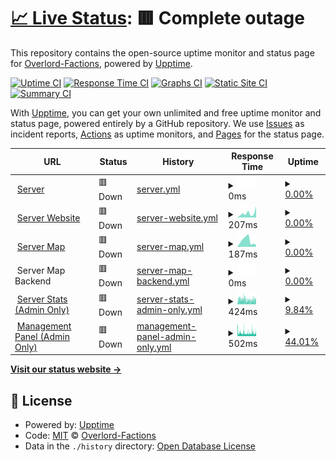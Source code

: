 # [📈 Live Status](https://uptime.overlordmc.net): <!--live status--> **🟥 Complete outage**

This repository contains the open-source uptime monitor and status page for [Overlord-Factions](https://uptime.overlordmc.net), powered by [Upptime](https://github.com/upptime/upptime).

[![Uptime CI](https://github.com/Overlord-Factions/upptime/workflows/Uptime%20CI/badge.svg)](https://github.com/Overlord-Factions/upptime/actions?query=workflow%3A%22Uptime+CI%22)
[![Response Time CI](https://github.com/Overlord-Factions/upptime/workflows/Response%20Time%20CI/badge.svg)](https://github.com/Overlord-Factions/upptime/actions?query=workflow%3A%22Response+Time+CI%22)
[![Graphs CI](https://github.com/Overlord-Factions/upptime/workflows/Graphs%20CI/badge.svg)](https://github.com/Overlord-Factions/upptime/actions?query=workflow%3A%22Graphs+CI%22)
[![Static Site CI](https://github.com/Overlord-Factions/upptime/workflows/Static%20Site%20CI/badge.svg)](https://github.com/Overlord-Factions/upptime/actions?query=workflow%3A%22Static+Site+CI%22)
[![Summary CI](https://github.com/Overlord-Factions/upptime/workflows/Summary%20CI/badge.svg)](https://github.com/Overlord-Factions/upptime/actions?query=workflow%3A%22Summary+CI%22)

With [Upptime](https://upptime.js.org), you can get your own unlimited and free uptime monitor and status page, powered entirely by a GitHub repository. We use [Issues](https://github.com/Overlord-Factions/upptime/issues) as incident reports, [Actions](https://github.com/Overlord-Factions/upptime/actions) as uptime monitors, and [Pages](https://uptime.overlordmc.net) for the status page.

<!--start: status pages-->
<!-- This summary is generated by Upptime (https://github.com/upptime/upptime) -->
<!-- Do not edit this manually, your changes will be overwritten -->
<!-- prettier-ignore -->
| URL | Status | History | Response Time | Uptime |
| --- | ------ | ------- | ------------- | ------ |
| <img alt="" src="https://icons.duckduckgo.com/ip3/null.ico" height="13"> [Server](overlordmc.net) | 🟥 Down | [server.yml](https://github.com/Overlord-Factions/upptime/commits/HEAD/history/server.yml) | <details><summary><img alt="Response time graph" src="./graphs/server/response-time-week.png" height="20"> 0ms</summary><br><a href="https://uptime.overlordmc.net/history/server"><img alt="Response time 0" src="https://img.shields.io/endpoint?url=https%3A%2F%2Fraw.githubusercontent.com%2FOverlord-Factions%2Fupptime%2FHEAD%2Fapi%2Fserver%2Fresponse-time.json"></a><br><a href="https://uptime.overlordmc.net/history/server"><img alt="24-hour response time 0" src="https://img.shields.io/endpoint?url=https%3A%2F%2Fraw.githubusercontent.com%2FOverlord-Factions%2Fupptime%2FHEAD%2Fapi%2Fserver%2Fresponse-time-day.json"></a><br><a href="https://uptime.overlordmc.net/history/server"><img alt="7-day response time 0" src="https://img.shields.io/endpoint?url=https%3A%2F%2Fraw.githubusercontent.com%2FOverlord-Factions%2Fupptime%2FHEAD%2Fapi%2Fserver%2Fresponse-time-week.json"></a><br><a href="https://uptime.overlordmc.net/history/server"><img alt="30-day response time 0" src="https://img.shields.io/endpoint?url=https%3A%2F%2Fraw.githubusercontent.com%2FOverlord-Factions%2Fupptime%2FHEAD%2Fapi%2Fserver%2Fresponse-time-month.json"></a><br><a href="https://uptime.overlordmc.net/history/server"><img alt="1-year response time 0" src="https://img.shields.io/endpoint?url=https%3A%2F%2Fraw.githubusercontent.com%2FOverlord-Factions%2Fupptime%2FHEAD%2Fapi%2Fserver%2Fresponse-time-year.json"></a></details> | <details><summary><a href="https://uptime.overlordmc.net/history/server">0.00%</a></summary><a href="https://uptime.overlordmc.net/history/server"><img alt="All-time uptime 0.00%" src="https://img.shields.io/endpoint?url=https%3A%2F%2Fraw.githubusercontent.com%2FOverlord-Factions%2Fupptime%2FHEAD%2Fapi%2Fserver%2Fuptime.json"></a><br><a href="https://uptime.overlordmc.net/history/server"><img alt="24-hour uptime 0.00%" src="https://img.shields.io/endpoint?url=https%3A%2F%2Fraw.githubusercontent.com%2FOverlord-Factions%2Fupptime%2FHEAD%2Fapi%2Fserver%2Fuptime-day.json"></a><br><a href="https://uptime.overlordmc.net/history/server"><img alt="7-day uptime 0.00%" src="https://img.shields.io/endpoint?url=https%3A%2F%2Fraw.githubusercontent.com%2FOverlord-Factions%2Fupptime%2FHEAD%2Fapi%2Fserver%2Fuptime-week.json"></a><br><a href="https://uptime.overlordmc.net/history/server"><img alt="30-day uptime 0.00%" src="https://img.shields.io/endpoint?url=https%3A%2F%2Fraw.githubusercontent.com%2FOverlord-Factions%2Fupptime%2FHEAD%2Fapi%2Fserver%2Fuptime-month.json"></a><br><a href="https://uptime.overlordmc.net/history/server"><img alt="1-year uptime 0.00%" src="https://img.shields.io/endpoint?url=https%3A%2F%2Fraw.githubusercontent.com%2FOverlord-Factions%2Fupptime%2FHEAD%2Fapi%2Fserver%2Fuptime-year.json"></a></details>
| <img alt="" src="https://icons.duckduckgo.com/ip3/overlordmc.net.ico" height="13"> [Server Website](https://overlordmc.net) | 🟥 Down | [server-website.yml](https://github.com/Overlord-Factions/upptime/commits/HEAD/history/server-website.yml) | <details><summary><img alt="Response time graph" src="./graphs/server-website/response-time-week.png" height="20"> 207ms</summary><br><a href="https://uptime.overlordmc.net/history/server-website"><img alt="Response time 88" src="https://img.shields.io/endpoint?url=https%3A%2F%2Fraw.githubusercontent.com%2FOverlord-Factions%2Fupptime%2FHEAD%2Fapi%2Fserver-website%2Fresponse-time.json"></a><br><a href="https://uptime.overlordmc.net/history/server-website"><img alt="24-hour response time 546" src="https://img.shields.io/endpoint?url=https%3A%2F%2Fraw.githubusercontent.com%2FOverlord-Factions%2Fupptime%2FHEAD%2Fapi%2Fserver-website%2Fresponse-time-day.json"></a><br><a href="https://uptime.overlordmc.net/history/server-website"><img alt="7-day response time 207" src="https://img.shields.io/endpoint?url=https%3A%2F%2Fraw.githubusercontent.com%2FOverlord-Factions%2Fupptime%2FHEAD%2Fapi%2Fserver-website%2Fresponse-time-week.json"></a><br><a href="https://uptime.overlordmc.net/history/server-website"><img alt="30-day response time 166" src="https://img.shields.io/endpoint?url=https%3A%2F%2Fraw.githubusercontent.com%2FOverlord-Factions%2Fupptime%2FHEAD%2Fapi%2Fserver-website%2Fresponse-time-month.json"></a><br><a href="https://uptime.overlordmc.net/history/server-website"><img alt="1-year response time 96" src="https://img.shields.io/endpoint?url=https%3A%2F%2Fraw.githubusercontent.com%2FOverlord-Factions%2Fupptime%2FHEAD%2Fapi%2Fserver-website%2Fresponse-time-year.json"></a></details> | <details><summary><a href="https://uptime.overlordmc.net/history/server-website">0.00%</a></summary><a href="https://uptime.overlordmc.net/history/server-website"><img alt="All-time uptime 15.67%" src="https://img.shields.io/endpoint?url=https%3A%2F%2Fraw.githubusercontent.com%2FOverlord-Factions%2Fupptime%2FHEAD%2Fapi%2Fserver-website%2Fuptime.json"></a><br><a href="https://uptime.overlordmc.net/history/server-website"><img alt="24-hour uptime 0.00%" src="https://img.shields.io/endpoint?url=https%3A%2F%2Fraw.githubusercontent.com%2FOverlord-Factions%2Fupptime%2FHEAD%2Fapi%2Fserver-website%2Fuptime-day.json"></a><br><a href="https://uptime.overlordmc.net/history/server-website"><img alt="7-day uptime 0.00%" src="https://img.shields.io/endpoint?url=https%3A%2F%2Fraw.githubusercontent.com%2FOverlord-Factions%2Fupptime%2FHEAD%2Fapi%2Fserver-website%2Fuptime-week.json"></a><br><a href="https://uptime.overlordmc.net/history/server-website"><img alt="30-day uptime 0.00%" src="https://img.shields.io/endpoint?url=https%3A%2F%2Fraw.githubusercontent.com%2FOverlord-Factions%2Fupptime%2FHEAD%2Fapi%2Fserver-website%2Fuptime-month.json"></a><br><a href="https://uptime.overlordmc.net/history/server-website"><img alt="1-year uptime 0.00%" src="https://img.shields.io/endpoint?url=https%3A%2F%2Fraw.githubusercontent.com%2FOverlord-Factions%2Fupptime%2FHEAD%2Fapi%2Fserver-website%2Fuptime-year.json"></a></details>
| <img alt="" src="https://icons.duckduckgo.com/ip3/map.overlordmc.net.ico" height="13"> [Server Map](https://map.overlordmc.net) | 🟥 Down | [server-map.yml](https://github.com/Overlord-Factions/upptime/commits/HEAD/history/server-map.yml) | <details><summary><img alt="Response time graph" src="./graphs/server-map/response-time-week.png" height="20"> 187ms</summary><br><a href="https://uptime.overlordmc.net/history/server-map"><img alt="Response time 96" src="https://img.shields.io/endpoint?url=https%3A%2F%2Fraw.githubusercontent.com%2FOverlord-Factions%2Fupptime%2FHEAD%2Fapi%2Fserver-map%2Fresponse-time.json"></a><br><a href="https://uptime.overlordmc.net/history/server-map"><img alt="24-hour response time 56" src="https://img.shields.io/endpoint?url=https%3A%2F%2Fraw.githubusercontent.com%2FOverlord-Factions%2Fupptime%2FHEAD%2Fapi%2Fserver-map%2Fresponse-time-day.json"></a><br><a href="https://uptime.overlordmc.net/history/server-map"><img alt="7-day response time 187" src="https://img.shields.io/endpoint?url=https%3A%2F%2Fraw.githubusercontent.com%2FOverlord-Factions%2Fupptime%2FHEAD%2Fapi%2Fserver-map%2Fresponse-time-week.json"></a><br><a href="https://uptime.overlordmc.net/history/server-map"><img alt="30-day response time 145" src="https://img.shields.io/endpoint?url=https%3A%2F%2Fraw.githubusercontent.com%2FOverlord-Factions%2Fupptime%2FHEAD%2Fapi%2Fserver-map%2Fresponse-time-month.json"></a><br><a href="https://uptime.overlordmc.net/history/server-map"><img alt="1-year response time 102" src="https://img.shields.io/endpoint?url=https%3A%2F%2Fraw.githubusercontent.com%2FOverlord-Factions%2Fupptime%2FHEAD%2Fapi%2Fserver-map%2Fresponse-time-year.json"></a></details> | <details><summary><a href="https://uptime.overlordmc.net/history/server-map">0.00%</a></summary><a href="https://uptime.overlordmc.net/history/server-map"><img alt="All-time uptime 24.44%" src="https://img.shields.io/endpoint?url=https%3A%2F%2Fraw.githubusercontent.com%2FOverlord-Factions%2Fupptime%2FHEAD%2Fapi%2Fserver-map%2Fuptime.json"></a><br><a href="https://uptime.overlordmc.net/history/server-map"><img alt="24-hour uptime 0.00%" src="https://img.shields.io/endpoint?url=https%3A%2F%2Fraw.githubusercontent.com%2FOverlord-Factions%2Fupptime%2FHEAD%2Fapi%2Fserver-map%2Fuptime-day.json"></a><br><a href="https://uptime.overlordmc.net/history/server-map"><img alt="7-day uptime 0.00%" src="https://img.shields.io/endpoint?url=https%3A%2F%2Fraw.githubusercontent.com%2FOverlord-Factions%2Fupptime%2FHEAD%2Fapi%2Fserver-map%2Fuptime-week.json"></a><br><a href="https://uptime.overlordmc.net/history/server-map"><img alt="30-day uptime 0.00%" src="https://img.shields.io/endpoint?url=https%3A%2F%2Fraw.githubusercontent.com%2FOverlord-Factions%2Fupptime%2FHEAD%2Fapi%2Fserver-map%2Fuptime-month.json"></a><br><a href="https://uptime.overlordmc.net/history/server-map"><img alt="1-year uptime 0.00%" src="https://img.shields.io/endpoint?url=https%3A%2F%2Fraw.githubusercontent.com%2FOverlord-Factions%2Fupptime%2FHEAD%2Fapi%2Fserver-map%2Fuptime-year.json"></a></details>
| <img alt="" src="https://icons.duckduckgo.com/ip3/null.ico" height="13"> Server Map Backend | 🟥 Down | [server-map-backend.yml](https://github.com/Overlord-Factions/upptime/commits/HEAD/history/server-map-backend.yml) | <details><summary><img alt="Response time graph" src="./graphs/server-map-backend/response-time-week.png" height="20"> 0ms</summary><br><a href="https://uptime.overlordmc.net/history/server-map-backend"><img alt="Response time 0" src="https://img.shields.io/endpoint?url=https%3A%2F%2Fraw.githubusercontent.com%2FOverlord-Factions%2Fupptime%2FHEAD%2Fapi%2Fserver-map-backend%2Fresponse-time.json"></a><br><a href="https://uptime.overlordmc.net/history/server-map-backend"><img alt="24-hour response time 0" src="https://img.shields.io/endpoint?url=https%3A%2F%2Fraw.githubusercontent.com%2FOverlord-Factions%2Fupptime%2FHEAD%2Fapi%2Fserver-map-backend%2Fresponse-time-day.json"></a><br><a href="https://uptime.overlordmc.net/history/server-map-backend"><img alt="7-day response time 0" src="https://img.shields.io/endpoint?url=https%3A%2F%2Fraw.githubusercontent.com%2FOverlord-Factions%2Fupptime%2FHEAD%2Fapi%2Fserver-map-backend%2Fresponse-time-week.json"></a><br><a href="https://uptime.overlordmc.net/history/server-map-backend"><img alt="30-day response time 0" src="https://img.shields.io/endpoint?url=https%3A%2F%2Fraw.githubusercontent.com%2FOverlord-Factions%2Fupptime%2FHEAD%2Fapi%2Fserver-map-backend%2Fresponse-time-month.json"></a><br><a href="https://uptime.overlordmc.net/history/server-map-backend"><img alt="1-year response time 0" src="https://img.shields.io/endpoint?url=https%3A%2F%2Fraw.githubusercontent.com%2FOverlord-Factions%2Fupptime%2FHEAD%2Fapi%2Fserver-map-backend%2Fresponse-time-year.json"></a></details> | <details><summary><a href="https://uptime.overlordmc.net/history/server-map-backend">0.00%</a></summary><a href="https://uptime.overlordmc.net/history/server-map-backend"><img alt="All-time uptime 3.06%" src="https://img.shields.io/endpoint?url=https%3A%2F%2Fraw.githubusercontent.com%2FOverlord-Factions%2Fupptime%2FHEAD%2Fapi%2Fserver-map-backend%2Fuptime.json"></a><br><a href="https://uptime.overlordmc.net/history/server-map-backend"><img alt="24-hour uptime 0.00%" src="https://img.shields.io/endpoint?url=https%3A%2F%2Fraw.githubusercontent.com%2FOverlord-Factions%2Fupptime%2FHEAD%2Fapi%2Fserver-map-backend%2Fuptime-day.json"></a><br><a href="https://uptime.overlordmc.net/history/server-map-backend"><img alt="7-day uptime 0.00%" src="https://img.shields.io/endpoint?url=https%3A%2F%2Fraw.githubusercontent.com%2FOverlord-Factions%2Fupptime%2FHEAD%2Fapi%2Fserver-map-backend%2Fuptime-week.json"></a><br><a href="https://uptime.overlordmc.net/history/server-map-backend"><img alt="30-day uptime 0.00%" src="https://img.shields.io/endpoint?url=https%3A%2F%2Fraw.githubusercontent.com%2FOverlord-Factions%2Fupptime%2FHEAD%2Fapi%2Fserver-map-backend%2Fuptime-month.json"></a><br><a href="https://uptime.overlordmc.net/history/server-map-backend"><img alt="1-year uptime 0.00%" src="https://img.shields.io/endpoint?url=https%3A%2F%2Fraw.githubusercontent.com%2FOverlord-Factions%2Fupptime%2FHEAD%2Fapi%2Fserver-map-backend%2Fuptime-year.json"></a></details>
| <img alt="" src="https://icons.duckduckgo.com/ip3/stats.overlordmc.net.ico" height="13"> [Server Stats (Admin Only)](https://stats.overlordmc.net) | 🟥 Down | [server-stats-admin-only.yml](https://github.com/Overlord-Factions/upptime/commits/HEAD/history/server-stats-admin-only.yml) | <details><summary><img alt="Response time graph" src="./graphs/server-stats-admin-only/response-time-week.png" height="20"> 424ms</summary><br><a href="https://uptime.overlordmc.net/history/server-stats-admin-only"><img alt="Response time 366" src="https://img.shields.io/endpoint?url=https%3A%2F%2Fraw.githubusercontent.com%2FOverlord-Factions%2Fupptime%2FHEAD%2Fapi%2Fserver-stats-admin-only%2Fresponse-time.json"></a><br><a href="https://uptime.overlordmc.net/history/server-stats-admin-only"><img alt="24-hour response time 429" src="https://img.shields.io/endpoint?url=https%3A%2F%2Fraw.githubusercontent.com%2FOverlord-Factions%2Fupptime%2FHEAD%2Fapi%2Fserver-stats-admin-only%2Fresponse-time-day.json"></a><br><a href="https://uptime.overlordmc.net/history/server-stats-admin-only"><img alt="7-day response time 424" src="https://img.shields.io/endpoint?url=https%3A%2F%2Fraw.githubusercontent.com%2FOverlord-Factions%2Fupptime%2FHEAD%2Fapi%2Fserver-stats-admin-only%2Fresponse-time-week.json"></a><br><a href="https://uptime.overlordmc.net/history/server-stats-admin-only"><img alt="30-day response time 406" src="https://img.shields.io/endpoint?url=https%3A%2F%2Fraw.githubusercontent.com%2FOverlord-Factions%2Fupptime%2FHEAD%2Fapi%2Fserver-stats-admin-only%2Fresponse-time-month.json"></a><br><a href="https://uptime.overlordmc.net/history/server-stats-admin-only"><img alt="1-year response time 366" src="https://img.shields.io/endpoint?url=https%3A%2F%2Fraw.githubusercontent.com%2FOverlord-Factions%2Fupptime%2FHEAD%2Fapi%2Fserver-stats-admin-only%2Fresponse-time-year.json"></a></details> | <details><summary><a href="https://uptime.overlordmc.net/history/server-stats-admin-only">9.84%</a></summary><a href="https://uptime.overlordmc.net/history/server-stats-admin-only"><img alt="All-time uptime 98.54%" src="https://img.shields.io/endpoint?url=https%3A%2F%2Fraw.githubusercontent.com%2FOverlord-Factions%2Fupptime%2FHEAD%2Fapi%2Fserver-stats-admin-only%2Fuptime.json"></a><br><a href="https://uptime.overlordmc.net/history/server-stats-admin-only"><img alt="24-hour uptime 12.91%" src="https://img.shields.io/endpoint?url=https%3A%2F%2Fraw.githubusercontent.com%2FOverlord-Factions%2Fupptime%2FHEAD%2Fapi%2Fserver-stats-admin-only%2Fuptime-day.json"></a><br><a href="https://uptime.overlordmc.net/history/server-stats-admin-only"><img alt="7-day uptime 9.84%" src="https://img.shields.io/endpoint?url=https%3A%2F%2Fraw.githubusercontent.com%2FOverlord-Factions%2Fupptime%2FHEAD%2Fapi%2Fserver-stats-admin-only%2Fuptime-week.json"></a><br><a href="https://uptime.overlordmc.net/history/server-stats-admin-only"><img alt="30-day uptime 49.81%" src="https://img.shields.io/endpoint?url=https%3A%2F%2Fraw.githubusercontent.com%2FOverlord-Factions%2Fupptime%2FHEAD%2Fapi%2Fserver-stats-admin-only%2Fuptime-month.json"></a><br><a href="https://uptime.overlordmc.net/history/server-stats-admin-only"><img alt="1-year uptime 95.82%" src="https://img.shields.io/endpoint?url=https%3A%2F%2Fraw.githubusercontent.com%2FOverlord-Factions%2Fupptime%2FHEAD%2Fapi%2Fserver-stats-admin-only%2Fuptime-year.json"></a></details>
| <img alt="" src="https://icons.duckduckgo.com/ip3/panel.overlordmc.net.ico" height="13"> [Management Panel (Admin Only)](https://panel.overlordmc.net) | 🟥 Down | [management-panel-admin-only.yml](https://github.com/Overlord-Factions/upptime/commits/HEAD/history/management-panel-admin-only.yml) | <details><summary><img alt="Response time graph" src="./graphs/management-panel-admin-only/response-time-week.png" height="20"> 502ms</summary><br><a href="https://uptime.overlordmc.net/history/management-panel-admin-only"><img alt="Response time 415" src="https://img.shields.io/endpoint?url=https%3A%2F%2Fraw.githubusercontent.com%2FOverlord-Factions%2Fupptime%2FHEAD%2Fapi%2Fmanagement-panel-admin-only%2Fresponse-time.json"></a><br><a href="https://uptime.overlordmc.net/history/management-panel-admin-only"><img alt="24-hour response time 635" src="https://img.shields.io/endpoint?url=https%3A%2F%2Fraw.githubusercontent.com%2FOverlord-Factions%2Fupptime%2FHEAD%2Fapi%2Fmanagement-panel-admin-only%2Fresponse-time-day.json"></a><br><a href="https://uptime.overlordmc.net/history/management-panel-admin-only"><img alt="7-day response time 502" src="https://img.shields.io/endpoint?url=https%3A%2F%2Fraw.githubusercontent.com%2FOverlord-Factions%2Fupptime%2FHEAD%2Fapi%2Fmanagement-panel-admin-only%2Fresponse-time-week.json"></a><br><a href="https://uptime.overlordmc.net/history/management-panel-admin-only"><img alt="30-day response time 460" src="https://img.shields.io/endpoint?url=https%3A%2F%2Fraw.githubusercontent.com%2FOverlord-Factions%2Fupptime%2FHEAD%2Fapi%2Fmanagement-panel-admin-only%2Fresponse-time-month.json"></a><br><a href="https://uptime.overlordmc.net/history/management-panel-admin-only"><img alt="1-year response time 434" src="https://img.shields.io/endpoint?url=https%3A%2F%2Fraw.githubusercontent.com%2FOverlord-Factions%2Fupptime%2FHEAD%2Fapi%2Fmanagement-panel-admin-only%2Fresponse-time-year.json"></a></details> | <details><summary><a href="https://uptime.overlordmc.net/history/management-panel-admin-only">44.01%</a></summary><a href="https://uptime.overlordmc.net/history/management-panel-admin-only"><img alt="All-time uptime 99.30%" src="https://img.shields.io/endpoint?url=https%3A%2F%2Fraw.githubusercontent.com%2FOverlord-Factions%2Fupptime%2FHEAD%2Fapi%2Fmanagement-panel-admin-only%2Fuptime.json"></a><br><a href="https://uptime.overlordmc.net/history/management-panel-admin-only"><img alt="24-hour uptime 50.91%" src="https://img.shields.io/endpoint?url=https%3A%2F%2Fraw.githubusercontent.com%2FOverlord-Factions%2Fupptime%2FHEAD%2Fapi%2Fmanagement-panel-admin-only%2Fuptime-day.json"></a><br><a href="https://uptime.overlordmc.net/history/management-panel-admin-only"><img alt="7-day uptime 44.01%" src="https://img.shields.io/endpoint?url=https%3A%2F%2Fraw.githubusercontent.com%2FOverlord-Factions%2Fupptime%2FHEAD%2Fapi%2Fmanagement-panel-admin-only%2Fuptime-week.json"></a><br><a href="https://uptime.overlordmc.net/history/management-panel-admin-only"><img alt="30-day uptime 76.15%" src="https://img.shields.io/endpoint?url=https%3A%2F%2Fraw.githubusercontent.com%2FOverlord-Factions%2Fupptime%2FHEAD%2Fapi%2Fmanagement-panel-admin-only%2Fuptime-month.json"></a><br><a href="https://uptime.overlordmc.net/history/management-panel-admin-only"><img alt="1-year uptime 98.01%" src="https://img.shields.io/endpoint?url=https%3A%2F%2Fraw.githubusercontent.com%2FOverlord-Factions%2Fupptime%2FHEAD%2Fapi%2Fmanagement-panel-admin-only%2Fuptime-year.json"></a></details>

<!--end: status pages-->

[**Visit our status website →**](https://uptime.overlordmc.net)

## 📄 License

- Powered by: [Upptime](https://github.com/upptime/upptime)
- Code: [MIT](./LICENSE) © [Overlord-Factions](https://uptime.overlordmc.net)
- Data in the `./history` directory: [Open Database License](https://opendatacommons.org/licenses/odbl/1-0/)
